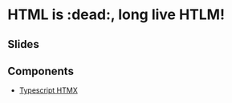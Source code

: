# HTML is :dead:, long live HTLM!

## Slides

## Components

- [Typescript HTMX](./components/ts-htmx)

